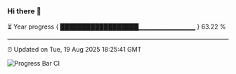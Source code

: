 ### Hi there 👋

⏳ Year progress { ██████████████████▁▁▁▁▁▁▁▁▁▁▁▁ } 63.22 %

---

⏰ Updated on Tue, 19 Aug 2025 18:25:41 GMT

![Progress Bar CI](https://github.com/liununu/liununu/workflows/Progress%20Bar%20CI/badge.svg)
